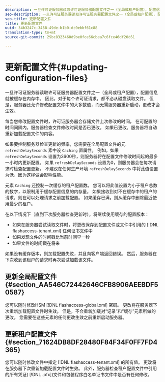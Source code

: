 ```yaml
---
description: 一旦许可证服务器读取许可证服务器配置文件之一（全局或租户配置），配置信息就被缓存在内存中。 因此，对于每个许可证请求，都不必从磁盘读取文件。 但是，服务器还允许修改配置文件中的大多数值，而无需服务器重新启动，更改才会生效。
seo-description: 一旦许可证服务器读取许可证服务器配置文件之一（全局或租户配置），配置信息就被缓存在内存中。 因此，对于每个许可证请求，都不必从磁盘读取文件。 但是，服务器还允许修改配置文件中的大多数值，而无需服务器重新启动，更改才会生效。
seo-title: 更新配置文件
title: 更新配置文件
uuid: 34b3247c-3458-49de-b1b0-dc0ebbf61c88
translation-type: tm+mt
source-git-commit: 29bc8323460d9be0fce66cbea7c6fce46df20d61

---
```



# 更新配置文件{#updating-configuration-files}

一旦许可证服务器读取许可证服务器配置文件之一（全局或租户配置），配置信息就被缓存在内存中。 因此，对于每个许可证请求，都不必从磁盘读取文件。 但是，服务器还允许修改配置文件中的大多数值，而无需服务器重新启动，更改才会生效。

每当您修改配置文件时，许可证服务器会存储文件上次修改的时间。 在可配置的时间间隔内，服务器检查文件修改时间是否已更改。 如果已更改，服务器将自动重新加载配置文件的内容。

如果要控制服务器检查更新的频率，您需要在全局配置文件的元 `refreshDelaySeconds` 素中设 `Caching` 置属性。 例如，如果 `refreshDelaySeconds` 设置为3600秒，则服务器将在配置文件修改时间起的最多一小时内更新配置。 如果 `refreshDelaySeconds` 设置为0，则服务器会在每次请求时检查配置更新。 不建议在任何生产环境 `refreshDelaySeconds` 中将此值设置为低，因为这样做会影响性能。

元素 `Caching` 还控制一次缓存的租户配置数。 您可以将此值设置为小于租户总数的数字，以限制用于缓存配置信息的内存量。 如果接收到对不在缓存中的租户的请求，则在可以处理请求之前加载配置。 如果缓存已满，则从缓存中删除最近使用最少的租户。

在以下情况下（直到下次服务器检查更新时），将继续使用缓存的配置版本：

* 如果在服务器尝试读取文件时，将更改保存到配置文件或文件中引用的 [!DNL flashaccess-tenant.xml] 任何证书文件中
* 如果发现文件的时间戳比当前时间早一秒
* 如果文件的时间戳在将来

如果没有缓存版本，则加载配置失败，并且向客户端返回错误。 然后，服务器在下次收到该租户的请求时再次尝试加载该文件。

## 更新全局配置文件 {#section_AA546C72442646CFB8906AEEBDF50587}

您可以随时修改HSM [!DNL flashaccess-global.xml] 密码。 更改将在服务器下次重新加载配置文件时生效。 但是，不会重新加载对“记录”和“缓存”元素所做的更改。 您需要在这些元素的任何更改生效之前重新启动服务器。

## 更新租户配置文件 {#section_71624DB8DF28480F84F34F0FF7FD4365}

您可以随时修改文件中指定 [!DNL flashaccess-tenant.xml] 的所有值。 更改将在服务器下次重新加载配置文件时生效。 此外，服务器检查租户配置文件中引用的所有凭证( [!DNL .pfx])文件和包装程序白名单证书文件中是否有任何修改。
